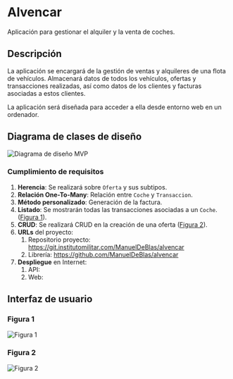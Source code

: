 # Alvencar

Aplicación para gestionar el alquiler y la venta de coches.

## Descripción

La aplicación se encargará de la gestión de ventas y alquileres de una flota de vehículos. Almacenará datos de todos los vehículos, ofertas y transacciones realizadas, así como datos de los clientes y facturas asociadas a estos clientes.

La aplicación será diseñada para acceder a ella desde entorno web en un ordenador.

## Diagrama de clases de diseño

![Diagrama de diseño MVP](https://git.institutomilitar.com/ManuelDeBlas/alvencar/-/wikis/img/20250303_diagrama_clases_alvencar.png)

### Cumplimiento de requisitos

1. **Herencia**: Se realizará sobre `Oferta` y sus subtipos.
2. **Relación One-To-Many**: Relación entre `Coche` y `Transaccion`.
3. **Método personalizado**: Generación de la factura.
4. **Listado**: Se mostrarán todas las transacciones asociadas a un `Coche`. ([Figura 1](#figura-1)).
5. **CRUD**: Se realizará CRUD en la creación de una oferta ([Figura 2](#figura-2)).
6. **URLs** del proyecto:
   1. Repositorio proyecto: <https://git.institutomilitar.com/ManuelDeBlas/alvencar>
   2. Librería: <https://github.com/ManuelDeBlas/alvencar>
7. **Despliegue** en Internet:
   1. API: 
   2. Web: 

## Interfaz de usuario

### Figura 1

![Figura 1](https://git.institutomilitar.com/ManuelDeBlas/alvencar/-/wikis/img/20250303_interfaz_listado.png)

### Figura 2

![Figura 2](https://git.institutomilitar.com/ManuelDeBlas/alvencar/-/wikis/img/20250227_interfaz_CRUD.png)
